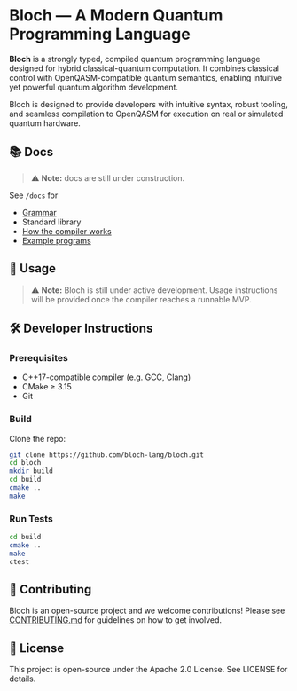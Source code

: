 # Bloch — A Modern Quantum Programming Language
**Bloch** is a strongly typed, compiled quantum programming language designed for hybrid classical-quantum computation. It combines classical control with OpenQASM-compatible quantum semantics, enabling intuitive yet powerful quantum algorithm development.

Bloch is designed to provide developers with intuitive syntax, robust tooling, and seamless compilation to OpenQASM for execution on real or simulated quantum hardware.

## 📚 Docs
> ⚠ **Note:** docs are still under construction.

See `/docs` for
- [Grammar](docs/grammar.md)
- Standard library
- [How the compiler works](docs/compiler.md)
- [Example programs](examples/README.md)

## 🚀 Usage

> ⚠ **Note:** Bloch is still under active development. Usage instructions will be provided once the compiler reaches a runnable MVP.

## 🛠 Developer Instructions

### Prerequisites

- C++17-compatible compiler (e.g. GCC, Clang)
- CMake ≥ 3.15
- Git

### Build

Clone the repo:

```bash
git clone https://github.com/bloch-lang/bloch.git
cd bloch
mkdir build
cd build
cmake ..
make
```
### Run Tests
```bash
cd build
cmake ..
make
ctest
```

## 🤝 Contributing
Bloch is an open-source project and we welcome contributions! Please see [CONTRIBUTING.md](https://github.com/bloch-lang/bloch/blob/master/CONTRIBUTING.md) for guidelines on how to get involved.

## 📄 License
This project is open-source under the Apache 2.0 License. See LICENSE for details.